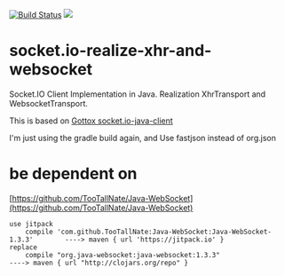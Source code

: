 [![Build Status](https://travis-ci.org/mitkey/socket.io-realize-xhr-and-websocket.svg?branch=master)](https://travis-ci.org/mitkey/socket.io-realize-xhr-and-websocket)
[![](https://jitpack.io/v/mitkey/socket.io-realize-xhr-and-websocket.svg)](https://jitpack.io/#mitkey/socket.io-realize-xhr-and-websocket)

# socket.io-realize-xhr-and-websocket
Socket.IO Client Implementation in Java. Realization XhrTransport and WebsocketTransport.

This is based on [Gottox  socket.io-java-client](https://github.com/Gottox/socket.io-java-client)

I'm just using the gradle build again, and Use fastjson instead of org.json




# be dependent on

[https://github.com/TooTallNate/Java-WebSocket](https://github.com/TooTallNate/Java-WebSocket)
	
	use jitpack
		compile 'com.github.TooTallNate:Java-WebSocket:Java-WebSocket-1.3.3'		----> maven { url 'https://jitpack.io' }
	replace
		compile "org.java-websocket:java-websocket:1.3.3"							----> maven { url "http://clojars.org/repo" }

